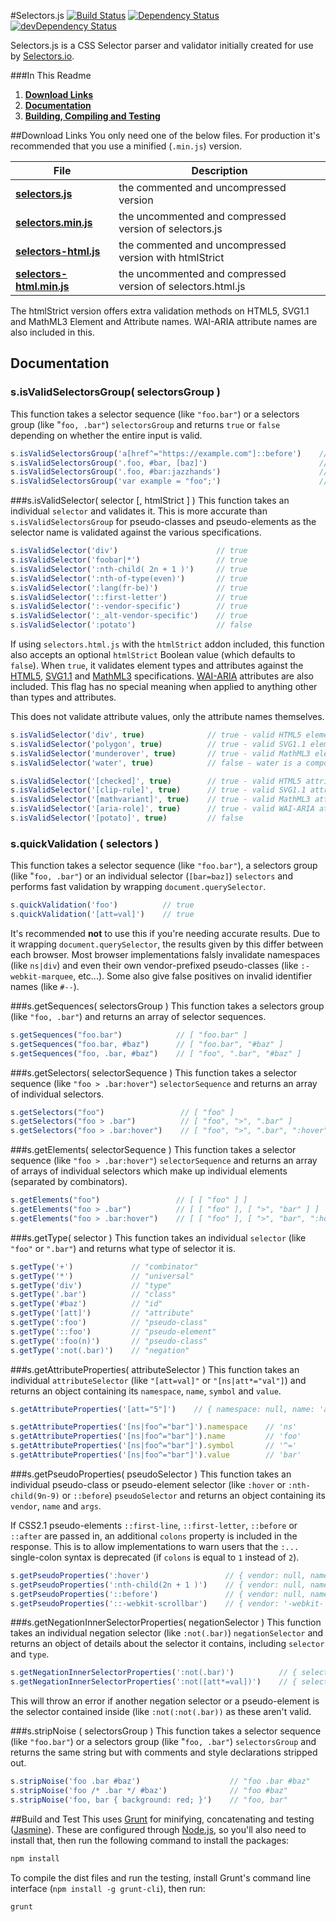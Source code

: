 #Selectors.js
[![Build Status](https://travis-ci.org/selectors/selectors.js.svg?branch=master)](https://travis-ci.org/selectors/selectors.js)
[![Dependency Status](https://david-dm.org/selectors/selectors.js.svg)](https://david-dm.org/selectors/selectors.js)
[![devDependency Status](https://david-dm.org/selectors/selectors.js/dev-status.svg)](https://david-dm.org/selectors/selectors.js#info=devDependencies)

Selectors.js is a CSS Selector parser and validator initially created for use by [Selectors.io](https://selectors.io).

###In This Readme

1. **[Download Links](#download-links)**
2. **[Documentation](#documentation)**
3. **[Building, Compiling and Testing](#build-and-test)**

##Download Links
You only need one of the below files. For production it's recommended that you use a minified (`.min.js`) version.

| File | Description
| --- | --- |
| **[selectors.js](https://raw.githubusercontent.com/selectors/selectors.js/master/dist/selectors.js)** | the commented and uncompressed version |
| **[selectors.min.js](https://raw.githubusercontent.com/selectors/selectors.js/master/dist/selectors,min.js)** | the uncommented and compressed version of selectors.js |
| **[selectors-html.js](https://raw.githubusercontent.com/selectors/selectors.js/master/dist/selectors-html.js)** | the commented and uncompressed version with htmlStrict |
| **[selectors-html.min.js](https://raw.githubusercontent.com/selectors/selectors.js/master/dist/selectors-html,min.js)** | the uncommented and compressed version of selectors.html.js |

The htmlStrict version offers extra validation methods on HTML5, SVG1.1 and MathML3 Element and Attribute names. WAI-ARIA attribute names are also included in this.

## Documentation
### s.isValidSelectorsGroup( selectorsGroup )
This function takes a selector sequence (like `"foo.bar"`) or a selectors group (like "`foo, .bar"`) `selectorsGroup` and returns `true` or `false` depending on whether the entire input is valid.

```JavaScript
s.isValidSelectorsGroup('a[href^="https://example.com"]::before')    // true
s.isValidSelectorsGroup('.foo, #bar, [baz]')                         // true
s.isValidSelectorsGroup('.foo, #bar:jazzhands')                      // false
s.isValidSelectorsGroup('var example = "foo";')                      // false
```

###s.isValidSelector( selector [, htmlStrict ] )
This function takes an individual `selector` and validates it. This is more accurate than `s.isValidSelectorsGroup` for pseudo-classes and pseudo-elements as the selector name is validated against the various specifications.

```JavaScript
s.isValidSelector('div')                      // true
s.isValidSelector('foobar|*')                 // true
s.isValidSelector(':nth-child( 2n + 1 )')     // true
s.isValidSelector(':nth-of-type(even)')       // true
s.isValidSelector(':lang(fr-be)')             // true
s.isValidSelector('::first-letter')           // true
s.isValidSelector(':-vendor-specific')        // true
s.isValidSelector(':_alt-vendor-specific')    // true
s.isValidSelector(':potato')                  // false
```

If using `selectors.html.js` with the `htmlStrict` addon included, this function also accepts an optional `htmlStrict` Boolean value (which defaults to `false`). When `true`, it validates element types and attributes against the [HTML5](https://www.w3.org/TR/html5), [SVG1.1](http://www.w3.org/TR/SVG) and [MathML3](https://www.w3.org/TR/MathML) specifications. [WAI-ARIA](https://www.w3.org/TR/wai-aria/) attributes are also included. This flag has no special meaning when applied to anything other than types and attributes.

This does not validate attribute values, only the attribute names themselves.

```JavaScript
s.isValidSelector('div', true)              // true - valid HTML5 element
s.isValidSelector('polygon', true)          // true - valid SVG1.1 element
s.isValidSelector('munderover', true)       // true - valid MathML3 element
s.isValidSelector('water', true)            // false - water is a compound ;)

s.isValidSelector('[checked]', true)        // true - valid HTML5 attribute
s.isValidSelector('[clip-rule]', true)      // true - valid SVG1.1 attribute
s.isValidSelector('[mathvariant]', true)    // true - valid MathML3 attribute
s.isValidSelector('[aria-role]', true)      // true - valid WAI-ARIA attribute
s.isValidSelector('[potato]', true)         // false
```

### s.quickValidation ( selectors )
This function takes a selector sequence (like `"foo.bar"`), a selectors group (like "`foo, .bar"`) or an individual selector (`[bar=baz]`) `selectors` and performs fast validation by wrapping `document.querySelector`.

```JavaScript
s.quickValidation('foo')          // true
s.quickValidation('[att=val]')    // true
```

It's recommended **not** to use this if you're needing accurate results. Due to it wrapping `document.querySelector`, the results given by this differ between each browser. Most browser implementations falsly invalidate namespaces (like `ns|div`) and even their own vendor-prefixed pseudo-classes (like `:-webkit-marquee`, etc...). Some also give false positives on invalid identifier names (like `#--`).

###s.getSequences( selectorsGroup )
This function takes a selectors group (like `"foo, .bar"`) and returns an array of selector sequences.

```JavaScript
s.getSequences("foo.bar")            // [ "foo.bar" ]
s.getSequences("foo.bar, #baz")      // [ "foo.bar", "#baz" ]
s.getSequences("foo, .bar, #baz")    // [ "foo", ".bar", "#baz" ]
```

###s.getSelectors( selectorSequence )
This function takes a selector sequence (like `"foo > .bar:hover"`) `selectorSequence` and returns an array of individual selectors.

```JavaScript
s.getSelectors("foo")                 // [ "foo" ]
s.getSelectors("foo > .bar")          // [ "foo", ">", ".bar" ]
s.getSelectors("foo > .bar:hover")    // [ "foo", ">", ".bar", ":hover" ]
```

###s.getElements( selectorSequence )
This function takes a selector sequence (like `"foo > .bar:hover"`) `selectorSequence` and returns an array of arrays of individual selectors which make up individual elements (separated by combinators).

```JavaScript
s.getElements("foo")                 // [ [ "foo" ] ]
s.getElements("foo > .bar")          // [ [ "foo" ], [ ">", "bar" ] ]
s.getElements("foo > .bar:hover")    // [ [ "foo" ], [ ">", "bar", ":hover" ] ]
```

###s.getType( selector )
This function takes an individual `selector` (like `"foo"` or `".bar"`) and returns what type of selector it is.

```JavaScript
s.getType('+')             // "combinator"
s.getType('*')             // "universal"
s.getType('div')           // "type"
s.getType('.bar')          // "class"
s.getType('#baz')          // "id"
s.getType('[att]')         // "attribute"
s.getType(':foo')          // "pseudo-class"
s.getType('::foo')         // "pseudo-element"
s.getType(':foo(n)')       // "pseudo-class"
s.getType(':not(.bar)')    // "negation"
```

###s.getAttributeProperties( attributeSelector )
This function takes an individual `attributeSelector` (like `"[att=val]"` or `"[ns|att*="val"]`) and returns an object containing its `namespace`, `name`, `symbol` and `value`.

```JavaScript
s.getAttributeProperties('[att="5"]')    // { namespace: null, name: 'att', symbol: '=', value: '5' }

s.getAttributeProperties('[ns|foo^="bar"]').namespace    // 'ns'
s.getAttributeProperties('[ns|foo^="bar"]').name         // 'foo'
s.getAttributeProperties('[ns|foo^="bar"]').symbol       // '^='
s.getAttributeProperties('[ns|foo^="bar"]').value        // 'bar'
```

###s.getPseudoProperties( pseudoSelector )
This function takes an individual pseudo-class or pseudo-element selector (like `:hover` or `:nth-child(9n-9)` or `::before`) `pseudoSelector` and returns an object containing its `vendor`, `name` and `args`.

If CSS2.1 pseudo-elements `::first-line`, `::first-letter`, `::before` or `::after` are passed in, an additional `colons` property is included in the response. This is to allow implementations to warn users that the `:...` single-colon syntax is deprecated (if `colons` is equal to `1` instead of `2`).

```JavaScript
s.getPseudoProperties(':hover')                 // { vendor: null, name: 'hover', args: null }
s.getPseudoProperties(':nth-child(2n + 1 )')    // { vendor: null, name: 'nth-child', args: '2n + 1 ' }
s.getPseudoProperties('::before')               // { vendor: null, name: 'before', args: null, colons: 2 }
s.getPseudoProperties('::-webkit-scrollbar')    // { vendor: '-webkit-', name: 'scrollbar', args: null }
```

###s.getNegationInnerSelectorProperties( negationSelector )
This function takes an individual negation selector (like `:not(.bar)`) `negationSelector` and returns an object of details about the selector it contains, including `selector` and `type`.

```JavaScript
s.getNegationInnerSelectorProperties(':not(.bar)')          // { selector: '.bar', type: 'class' }
s.getNegationInnerSelectorProperties(':not([att*=val])')    // { selector: '[att*=val]', type: 'attribute' }
```

This will throw an error if another negation selector or a pseudo-element is the selector contained inside (like `:not(:not(.bar))` as these aren't valid.

###s.stripNoise ( selectorsGroup )
This function takes a selector sequence (like `"foo.bar"`) or a selectors group (like "`foo, .bar"`) `selectorsGroup` and returns the same string but with comments and style declarations stripped out.

```JavaScript
s.stripNoise('foo .bar #baz')                    // "foo .bar #baz"
s.stripNoise('foo /* .bar */ #baz')              // "foo #baz"
s.stripNoise('foo, bar { background: red; }')    // "foo, bar"
```

##Build and Test
This uses [Grunt](http://gruntjs.com) for minifying, concatenating and testing ([Jasmine](http://jasmine.github.io/)). These are configured through [Node.js](https://nodejs.org/en/), so you'll also need to install that, then run the following command to install the packages:

```JavaScript
npm install
```

To compile the dist files and run the testing, install Grunt's command line interface (`npm install -g grunt-cli`), then run:

```JavaScript
grunt
```
